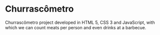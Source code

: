 # Churrascômetro
 Churrascômetro project developed in HTML 5, CSS 3 and JavaScript, with which we can count meats per person and even drinks at a barbecue.
